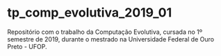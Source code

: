 # tp_comp_evolutiva_2019_01
Repositório com o trabalho da Computação Evolutiva, cursada no 1º semestre de 2019, durante o mestrado na Universidade Federal de Ouro Preto - UFOP.
